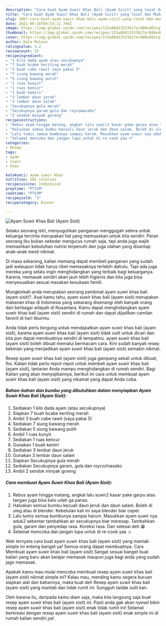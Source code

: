 ```yaml
---
description: "Cara buat Ayam Suwir Khas Bali (Ayam Sisit) yang lezat dan Mudah Dibuat"
title: "Cara buat Ayam Suwir Khas Bali (Ayam Sisit) yang lezat dan Mudah Dibuat"
slug: 1087-cara-buat-ayam-suwir-khas-bali-ayam-sisit-yang-lezat-dan-mudah-dibuat
date: 2021-06-16T04:53:11.746Z
image: https://img-global.cpcdn.com/recipes/115a88d13533b17e/680x482cq70/ayam-suwir-khas-bali-ayam-sisit-foto-resep-utama.jpg
thumbnail: https://img-global.cpcdn.com/recipes/115a88d13533b17e/680x482cq70/ayam-suwir-khas-bali-ayam-sisit-foto-resep-utama.jpg
cover: https://img-global.cpcdn.com/recipes/115a88d13533b17e/680x482cq70/ayam-suwir-khas-bali-ayam-sisit-foto-resep-utama.jpg
author: Dale Malone
ratingvalue: 3.2
reviewcount: 15
recipeingredient:
- "1 kilo dada ayam atau secukupnya"
- "7 buah bcabe keriting merah"
- "3 buah cabe rawit saya pakai 5"
- "7 siung bawang merah"
- "5 siung bawang putih"
- "1 ruas kunyit"
- "1 ruas kencur"
- "1 buah kemiri"
- "3 lembar daun jeruk"
- "3 lembar daun salam"
- "Secukupnya gula merah"
- "Secukupnya garam gula dan roycomasako"
- "2 sendok minyak goreng"
recipeinstructions:
- "Rebus ayam hingga matang, angkat lalu suwir2 kasar pake garpu atau tangan juga bisa kalo udah ga panas."
- "Haluskan semua bumbu kecuali daun jeruk dan daun salam. Boleh di uleg atau di blender. Kebetulan kali ini saya blender biar cepet."
- "Lalu tumis semua bumbunya sampai harum. Masukkan ayam suwir nya aduk2 sebentar tambahkan air secukupnya biar meresap. Tambahkan gula, garam dan penyedap rasa. Koreksi rasa. Dan selesai deh 😁"
- "Selamat mencoba dan jangan lupa untuk di re-cook yaa ☺️"
categories:
- Resep
tags:
- ayam
- suwir
- khas

katakunci: ayam suwir khas 
nutrition: 282 calories
recipecuisine: Indonesian
preptime: "PT31M"
cooktime: "PT53M"
recipeyield: "3"
recipecategory: Dinner

---
```



![Ayam Suwir Khas Bali (Ayam Sisit)](https://img-global.cpcdn.com/recipes/115a88d13533b17e/680x482cq70/ayam-suwir-khas-bali-ayam-sisit-foto-resep-utama.jpg)

Selaku seorang istri, menyuguhkan panganan menggugah selera untuk keluarga tercinta merupakan hal yang memuaskan untuk kita sendiri. Peran seorang ibu bukan sekedar mengurus rumah saja, tapi anda juga wajib memastikan kebutuhan nutrisi terpenuhi dan juga olahan yang disantap anak-anak mesti nikmat.

Di masa  sekarang, kalian memang dapat membeli panganan yang sudah jadi walaupun tidak harus ribet memasaknya terlebih dahulu. Tapi ada juga mereka yang selalu ingin menghidangkan yang terbaik bagi keluarganya. Karena, memasak sendiri akan jauh lebih higienis dan kita juga bisa menyesuaikan sesuai masakan kesukaan famili. 



Mungkinkah anda merupakan seorang penikmat ayam suwir khas bali (ayam sisit)?. Asal kamu tahu, ayam suwir khas bali (ayam sisit) merupakan makanan khas di Indonesia yang sekarang disenangi oleh banyak orang dari berbagai wilayah di Nusantara. Kamu dapat menghidangkan ayam suwir khas bali (ayam sisit) sendiri di rumah dan dapat dijadikan camilan favorit di hari liburmu.

Anda tidak perlu bingung untuk mendapatkan ayam suwir khas bali (ayam sisit), karena ayam suwir khas bali (ayam sisit) tidak sulit untuk dicari dan kita pun dapat membuatnya sendiri di tempatmu. ayam suwir khas bali (ayam sisit) boleh dibuat memalui bermacam cara. Kini sudah banyak resep kekinian yang menjadikan ayam suwir khas bali (ayam sisit) semakin nikmat.

Resep ayam suwir khas bali (ayam sisit) juga gampang sekali untuk dibuat, lho. Kalian tidak perlu repot-repot untuk membeli ayam suwir khas bali (ayam sisit), lantaran Anda mampu menghidangkan di rumah sendiri. Bagi Kalian yang akan menyajikannya, berikut ini cara untuk membuat ayam suwir khas bali (ayam sisit) yang nikamat yang dapat Anda coba.

<!--inarticleads1-->

##### Bahan-bahan dan bumbu yang dibutuhkan dalam menyiapkan Ayam Suwir Khas Bali (Ayam Sisit):

1. Sediakan 1 kilo dada ayam (atau secukupnya)
1. Siapkan 7 buah bcabe keriting merah
1. Ambil 3 buah cabe rawit (saya pakai 5)
1. Sediakan 7 siung bawang merah
1. Sediakan 5 siung bawang putih
1. Ambil 1 ruas kunyit
1. Sediakan 1 ruas kencur
1. Gunakan 1 buah kemiri
1. Sediakan 3 lembar daun jeruk
1. Gunakan 3 lembar daun salam
1. Siapkan Secukupnya gula merah
1. Sediakan Secukupnya garam, gula dan royco/masako
1. Ambil 2 sendok minyak goreng




<!--inarticleads2-->

##### Cara membuat Ayam Suwir Khas Bali (Ayam Sisit):

1. Rebus ayam hingga matang, angkat lalu suwir2 kasar pake garpu atau tangan juga bisa kalo udah ga panas.
1. Haluskan semua bumbu kecuali daun jeruk dan daun salam. Boleh di uleg atau di blender. Kebetulan kali ini saya blender biar cepet.
1. Lalu tumis semua bumbunya sampai harum. Masukkan ayam suwir nya aduk2 sebentar tambahkan air secukupnya biar meresap. Tambahkan gula, garam dan penyedap rasa. Koreksi rasa. Dan selesai deh 😁
1. Selamat mencoba dan jangan lupa untuk di re-cook yaa ☺️




Wah ternyata cara buat ayam suwir khas bali (ayam sisit) yang mantab simple ini enteng banget ya! Semua orang dapat membuatnya. Cara Membuat ayam suwir khas bali (ayam sisit) Sangat sesuai banget buat kalian yang baru akan belajar memasak maupun juga bagi anda yang sudah jago memasak.

Apakah kamu mau mulai mencoba membuat resep ayam suwir khas bali (ayam sisit) nikmat simple ini? Kalau mau, mending kamu segera buruan siapkan alat dan bahannya, maka buat deh Resep ayam suwir khas bali (ayam sisit) yang mantab dan tidak rumit ini. Sungguh taidak sulit kan. 

Oleh karena itu, daripada kamu diam saja, maka kita langsung saja buat resep ayam suwir khas bali (ayam sisit) ini. Pasti anda gak akan nyesel bikin resep ayam suwir khas bali (ayam sisit) enak tidak rumit ini! Selamat berkreasi dengan resep ayam suwir khas bali (ayam sisit) enak simple ini di rumah kalian sendiri,ya!.

